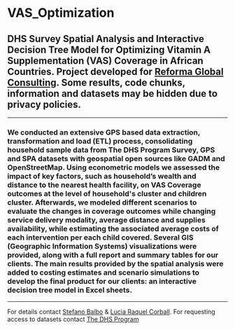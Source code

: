 # VAS_Optimization
## DHS Survey Spatial Analysis and Interactive Decision Tree Model for Optimizing Vitamin A Supplementation (VAS) Coverage in African Countries. Project developed for [Reforma Global Consulting](https://www.linkedin.com/company/reformaglobalconsulting/). Some results, code chunks, information and datasets may be hidden due to privacy policies.
-----------------------------------------------------------------------------------------------------------------------------------------------
### We conducted an extensive GPS based data extraction, transformation and load (ETL) process, consolidating household sample data from The DHS Program Survey, GPS and SPA datasets with geospatial open sources like GADM and OpenStreetMap. Using econometric models we assessed the impact of key factors, such as household’s wealth and distance to the nearest health facility, on VAS Coverage outcomes at the level of household's cluster and children cluster. Afterwards, we modeled different scenarios to evaluate the changes in coverage outcomes while changing service delivery modality, average distance and supplies availability, while estimating the associated average costs of each intervention per each child covered. Several GIS (Geographic Information Systems) visualizations were provided, along with a full report and summary tables for our clients. The main results provided by the spatial analysis were added to costing estimates and scenario simulations to develop the final product for our clients: an interactive decision tree model in Excel sheets.
-----------------------------------------------------------------------------------------------------------------------------------------------
For details contact [Stefano Balbo](https://www.linkedin.com/in/stefano-balbo13/) & [Lucia Raquel Corball](https://www.linkedin.com/in/lucia-raquel-corball-455499133/). For requesting access to datasets contact [The DHS Program](https://dhsprogram.com/)
